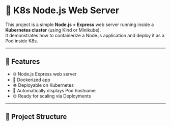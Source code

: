 # 🚀 K8s Node.js Web Server

This project is a simple **Node.js + Express** web server running inside a **Kubernetes cluster** (using Kind or Minikube).  
It demonstrates how to containerize a Node.js application and deploy it as a Pod inside K8s.

---

## 🧠 Features

- 🌐 Node.js Express web server  
- 🐳 Dockerized app  
- ☸️ Deployable on Kubernetes  
- 🔁 Automatically displays Pod hostname  
- ⚙️ Ready for scaling via Deployments  

---

## 🧩 Project Structure

